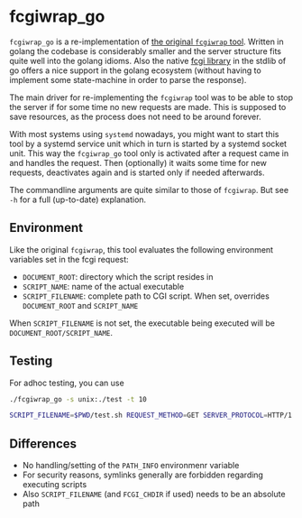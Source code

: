 <!--
SPDX-FileCopyrightText: 2025 2025 Lukas Heindl

SPDX-License-Identifier: MIT
-->

# fcgiwrap_go

`fcgiwrap_go` is a re-implementation of [the original `fcgiwrap`
tool](https://github.com/gnosek/fcgiwrap). Written in golang the codebase is
considerably smaller and the server structure fits quite well into the golang
idioms. Also the native [fcgi library](https://pkg.go.dev/net/http/fcgi) in the
stdlib of go offers a nice support in the golang ecosystem (without having to
implement some state-machine in order to parse the response).

The main driver for re-implementing the `fcgiwrap` tool was to be able to stop
the server if for some time no new requests are made. This is supposed to save
resources, as the process does not need to be around forever.

With most systems using `systemd` nowadays, you might want to start this tool by
a systemd service unit which in turn is started by a systemd socket unit. This
way the `fcgiwrap_go` tool only is activated after a request came in and handles
the request. Then (optionally) it waits some time for new requests, deactivates
again and is started only if needed afterwards.

The commandline arguments are quite similar to those of `fcgiwrap`. But see `-h`
for a full (up-to-date) explanation.

## Environment
Like the original `fcgiwrap`, this tool evaluates the following environment
variables set in the fcgi request:
- `DOCUMENT_ROOT`: directory which the script resides in
- `SCRIPT_NAME`: name of the actual executable
- `SCRIPT_FILENAME`: complete path to CGI script. When set, overrides
`DOCUMENT_ROOT` and `SCRIPT_NAME`

When `SCRIPT_FILENAME` is not set, the executable being executed will be
`DOCUMENT_ROOT/SCRIPT_NAME`.

## Testing
For adhoc testing, you can use
```bash
./fcgiwrap_go -s unix:./test -t 10
```
```bash
SCRIPT_FILENAME=$PWD/test.sh REQUEST_METHOD=GET SERVER_PROTOCOL=HTTP/1.1 cgi-fcgi -connect ./test $PWD/test.sh
```

## Differences
- No handling/setting of the `PATH_INFO` environmenr variable
- For security reasons, symlinks generally are forbidden regarding executing scripts
- Also `SCRIPT_FILENAME` (and `FCGI_CHDIR` if used) needs to be an absolute path
